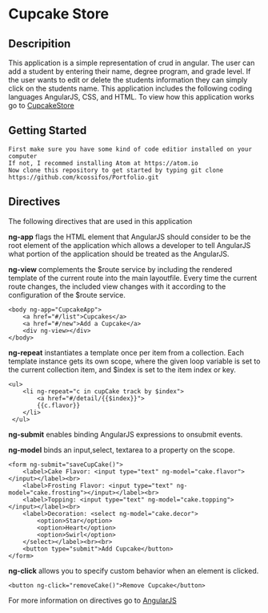 # Cupcake Store

## Descripition 
This application is a simple representation of crud in angular. The user can add a student by entering their name, degree program, and grade level. If the user wants to edit or delete the students information they can simply click on the students name. This application includes the following coding languages AngularJS, CSS, and HTML. To view how this application works go to [CupcakeStore](https://kcossifos.github.io/Portfolio/CupcakeStore/index.html)


## Getting Started
```
First make sure you have some kind of code editior installed on your computer
If not, I recommed installing Atom at https://atom.io
Now clone this repository to get started by typing git clone https://github.com/kcossifos/Portfolio.git
```

## Directives
The following directives that are used in this application

**ng-app** flags the HTML element that AngularJS should consider to be the root element of the application which allows a developer to tell AngularJS what portion of the application should be treated as the AngularJS.

**ng-view** complements the $route service by including the rendered template of the current route into the main layoutfile. Every time the current route changes, the included view changes with it according to the configuration of the $route service.

```
<body ng-app="CupcakeApp">
	<a href="#/list">Cupcakes</a>
	<a href="#/new">Add a Cupcake</a>
	<div ng-view></div>	
</body>
```

**ng-repeat** instantiates a template once per item from a collection. Each template instance gets its own scope, where the given loop variable is set to the current collection item, and $index is set to the item index or key.

```
<ul>
 	<li ng-repeat="c in cupCake track by $index">
 		<a href="#/detail/{{$index}}">
 		{{c.flavor}}
 	</li>
 </ul>	
```
**ng-submit** enables binding AngularJS expressions to onsubmit events.

**ng-model** binds an input,select, textarea to a property on the scope.
```
<form ng-submit="saveCupCake()">
	<label>Cake Flavor: <input type="text" ng-model="cake.flavor"></input></label><br>
	<label>Frosting Flavor: <input type="text" ng-model="cake.frosting"></input></label><br>
	<label>Topping: <input type="text" ng-model="cake.topping"></input></label><br>
	<label>Decoration: <select ng-model="cake.decor">
		<option>Star</option>
		<option>Heart</option>
		<option>Swirl</option>
	</select></label><br><br>
	<button type="submit">Add Cupcake</button>
</form>
```

**ng-click** allows you to specify custom behavior when an element is clicked.
```
<button ng-click="removeCake()">Remove Cupcake</button>
```

For more information on directives go to [AngularJS](https://docs.angularjs.org/tutorial)




